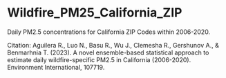 # Wildfire_PM25_California_ZIP

Daily PM2.5 concentrations for California ZIP Codes within 2006-2020.

Citation: 
Aguilera R., Luo N., Basu R., Wu J., Clemesha R., Gershunov A., & Benmarhnia T. (2023). A novel ensemble-based statistical approach to estimate daily wildfire-specific PM2.5 in California (2006-2020). Environment International, 107719.
